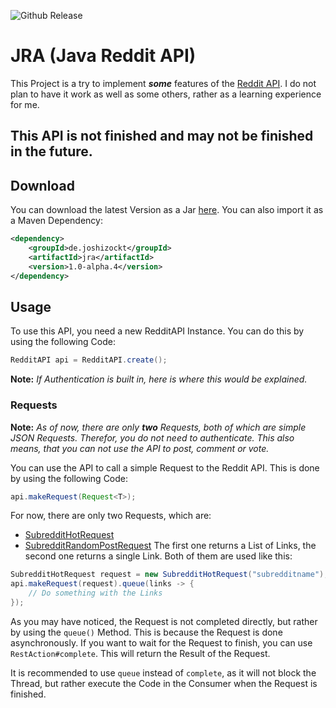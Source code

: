 ![Github Release](https://img.shields.io/github/v/release/JoshiCodes/JRA?include_prereleases)

# JRA (Java Reddit API)

This Project is a try to implement ***some*** features of the [Reddit API](https://www.reddit.com/dev/api/).
I do not plan to have it work as well as some others, rather as a learning experience for me.

## This API is not finished and may not be finished in the future.

## Download
You can download the latest Version as a Jar [here](https://github.com/JoshiCodes/JRA/releases).
You can also import it as a Maven Dependency:
```xml
<dependency>
    <groupId>de.joshizockt</groupId>
    <artifactId>jra</artifactId>
    <version>1.0-alpha.4</version>
</dependency>
```

## Usage
To use this API, you need a new RedditAPI Instance. You can do this by using the following Code:
```java
RedditAPI api = RedditAPI.create();
```

**Note:** *If Authentication is built in, here is where this would be explained.*

### Requests

**Note:** *As of now, there are only __two__ Requests, both of which are simple JSON Requests. Therefor, you do not need to authenticate. This also means, that you can not use the API to post, comment or vote.*

You can use the API to call a simple Request to the Reddit API. This is done by using the following Code:
```java
api.makeRequest(Request<T>);
```
For now, there are only two Requests, which are:
- [SubredditHotRequest]()
- [SubredditRandomPostRequest]()
The first one returns a List of Links, the second one returns a single Link. Both of them are used like this:
```java
SubredditHotRequest request = new SubredditHotRequest("subredditname"); // Replace "subredditname" with the name of the Subreddit
api.makeRequest(request).queue(links -> {
    // Do something with the Links
});
```

As you may have noticed, the Request is not completed directly, but rather by using the `queue()` Method. This is because the Request is done asynchronously. If you want to wait for the Request to finish, you can use `RestAction#complete`. This will return the Result of the Request.

It is recommended to use `queue` instead of `complete`, as it will not block the Thread, but rather execute the Code in the Consumer when the Request is finished.
